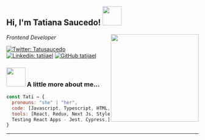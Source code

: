 
<h2> Hi, I'm Tatiana Saucedo! <img src="https://media.giphy.com/media/QYptS5mfG1lYMdCgCh/giphy.gif" width="50"></h2>
<img align='right' src="https://media.giphy.com/media/bn7hlyp0Cmcg0/giphy.gif" width="230">
<p><em> Frontend Developer </em></p>

[![Twitter: Tatusaucedo](https://img.shields.io/twitter/follow/tatusaucedo?style=social)](https://twitter.com/tatusaucedo)
[![Linkedin: tatijael](https://img.shields.io/badge/-tatijael-blue?style=flat-square&logo=Linkedin&logoColor=white&link=https://www.linkedin.com/in/tatijael/)](https://www.linkedin.com/in/tatijael/)
[![GitHub tatijael](https://img.shields.io/github/followers/tatijael?label=follow&style=social)](https://github.com/tatijael)


### <img src="https://media.giphy.com/media/mGc3RhW64NgWpVhMUB/giphy.gif" width="50"> A little more about me...  

```javascript
const Tati = {
  pronouns: "she" | "her",
  code: [Javascript, Typescript, HTML, CSS],
  tools: [React, Redux, Next Js, Styled-Components, React Query, Sass, Astro
  Testing React Apps - Jest, Cypress,],
}
```

---

